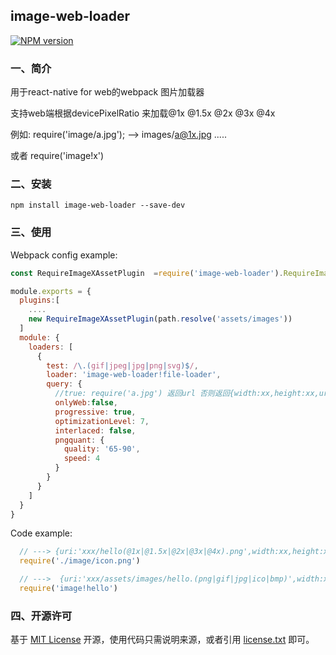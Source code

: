 ## image-web-loader

[![NPM version][npm-image]][npm-url]

### 一、简介

用于react-native for web的webpack 图片加载器

支持web端根据devicePixelRatio 来加载@1x @1.5x @2x @3x @4x

例如: require('image/a.jpg'); --> images/a@1x.jpg  .....

或者  require('image!x')

### 二、安装

    npm install image-web-loader --save-dev
    
     
### 三、使用

Webpack config example:
```js
const RequireImageXAssetPlugin  =require('image-web-loader').RequireImageXAssetPlugin;

module.exports = {
  plugins:[
    ....
    new RequireImageXAssetPlugin(path.resolve('assets/images'))
  ]
  module: {
    loaders: [
      {
        test: /\.(gif|jpeg|jpg|png|svg)$/,
        loader: 'image-web-loader!file-loader',
        query: {
          //true: require('a.jpg') 返回url 否则返回{width:xx,height:xx,uri:xxx}
          onlyWeb:false,
          progressive: true,
          optimizationLevel: 7,
          interlaced: false,
          pngquant: {
            quality: '65-90',
            speed: 4
          }
        }
      }
    ]
  }
}
```

Code example:

```js
  // ---> {uri:'xxx/hello(@1x|@1.5x|@2x|@3x|@4x).png',width:xx,height:xx}
  require('./image/icon.png')  

  // --->  {uri:'xxx/assets/images/hello.(png|gif|jpg|ico|bmp)',width:xx,height:xx}
  require('image!hello')  
```

### 四、开源许可
基于 [MIT License](http://zh.wikipedia.org/wiki/MIT_License) 开源，使用代码只需说明来源，或者引用 [license.txt](https://github.com/sofish/typo.css/blob/master/license.txt) 即可。


[npm-url]: https://www.npmjs.com/package/image-web-loader
[npm-image]: https://img.shields.io/npm/v/image-web-loader.svg
